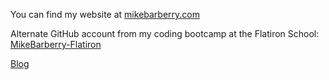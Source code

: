 You can find my website at [mikebarberry.com](https://mikebarberry.com)

Alternate GitHub account from my coding bootcamp at the Flatiron School: [MikeBarberry-Flatiron](https://github.com/MikeBarberry-Flatiron)
 
[Blog](https://mikebarberry.medium.com/)
 
